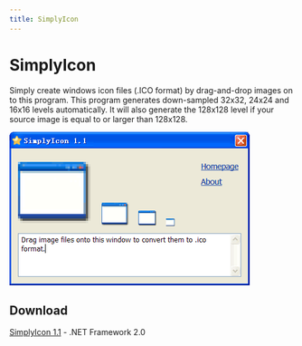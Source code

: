 ```yaml
---
title: SimplyIcon
---
```

SimplyIcon
==========
Simply create windows icon files (.ICO format) by drag-and-drop images on to this program. 
This program generates down-sampled 32x32, 24x24 and 16x16 levels automatically. 
It will also generate the 128x128 level if your source image is equal to or larger than 128x128. 

![screenshot](images/SimplyIcon.gif)

## Download
[SimplyIcon 1.1](SimplyIcon.zip) - .NET Framework 2.0

